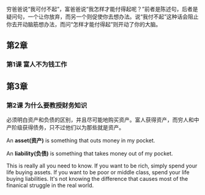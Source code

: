 穷爸爸说“我可付不起”，富爸爸说“我怎样才能付得起呢？”前者是陈述句，后者是疑问句，一个让你放弃，而另一个则促使你去想办法。说“我付不起”这种话会阻止你去开动脑筋想办法，而问“怎样才能付得起”则开动了你的大脑。

## 第2章

### 第1课 富人不为钱工作

## 第3章

### 第2课 为什么要教授财务知识

必须明白资产和负债的区别，并且尽可能地购买资产。富人获得资产，而穷人和中产阶级获得债务，只不过他们以为那些就是资产。

An **asset(资产)** is something that outs money in my pocket.

An **liability(负债)** is something that takes money out of my pocket.

This is really all you need to know. If you want to be rich, simply spend your life buying assets. If you want to be poor or middle class, spend your life buying liabilities. It's not knowing the difference that causes most of the finanical struggle in the real world.


